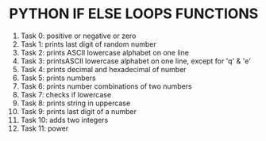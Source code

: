 <h1>PYTHON IF ELSE LOOPS FUNCTIONS</h1>
<ol>
<li>Task 0: positive or negative or zero</li>
<li>Task 1: prints last digit of random number</li>
<li>Task 2: prints ASCII lowercase alphabet on one line</li>
<li>Task 3: printsASCII lowercase alphabet on one line, except for 'q' & 'e'</li>
<li>Task 4: prints decimal and hexadecimal of number</li>
<li>Task 5: prints numbers</li>
<li>Task 6: prints number combinations of two numbers</li>
<li>Task 7: checks if lowercase</li>
<li>Task 8: prints string in uppercase</li>
<li>Task 9: prints last digit of a number</li>
<li>Task 10: adds two integers</li>
<li>Task 11: power</li>
</ol>
